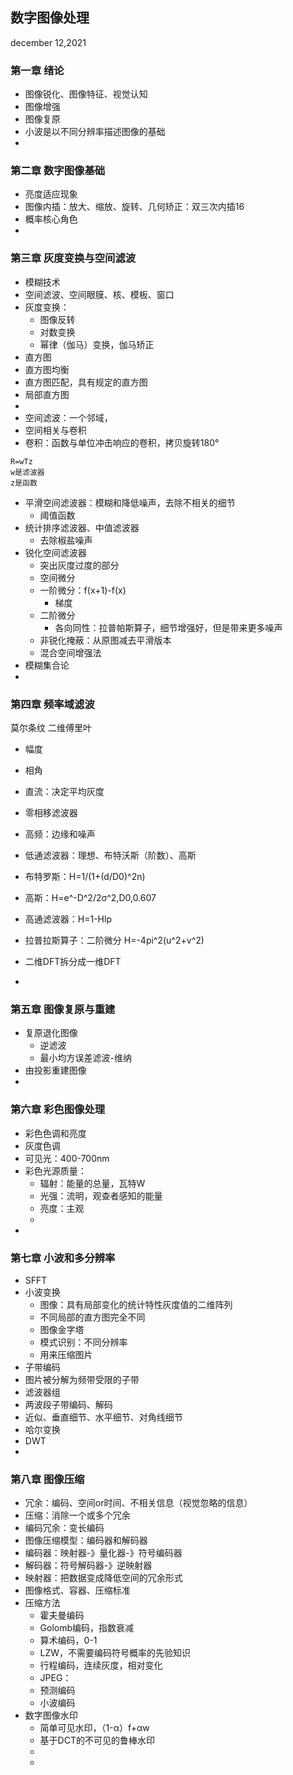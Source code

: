 ## 数字图像处理  
december 12,2021  

### 第一章 绪论 
- 图像锐化、图像特征、视觉认知  
- 图像增强  
- 图像复原  
- 小波是以不同分辨率描述图像的基础  
- 
### 第二章 数字图像基础 
- 亮度适应现象  
- 图像内插：放大、缩放、旋转、几何矫正：双三次内插16  
- 概率核心角色  
- 

### 第三章 灰度变换与空间滤波  
- 模糊技术  
- 空间滤波、空间眼膜、核、模板、窗口  
- 灰度变换：  
  - 图像反转  
  - 对数变换  
  - 幂律（伽马）变换，伽马矫正  
- 直方图  
- 直方图均衡  
- 直方图匹配，具有规定的直方图  
- 局部直方图  
- 
- 空间滤波：一个邻域，  
- 空间相关与卷积  
- 卷积：函数与单位冲击响应的卷积，拷贝旋转180°  
```
R=wTz  
w是滤波器  
z是函数  
```
- 平滑空间滤波器：模糊和降低噪声，去除不相关的细节  
  - 阈值函数  
- 统计排序滤波器、中值滤波器  
  - 去除椒盐噪声  
- 锐化空间滤波器  
  - 突出灰度过度的部分  
  - 空间微分  
  - 一阶微分：f(x+1)-f(x)  
    - 梯度  
  - 二阶微分  
    - 各向同性：拉普帕斯算子，细节增强好，但是带来更多噪声    
  - 非锐化掩蔽：从原图减去平滑版本  
  - 混合空间增强法  
- 模糊集合论  
- 

### 第四章 频率域滤波 
莫尔条纹
二维傅里叶  
- 幅度  
- 相角  
- 直流：决定平均灰度  
- 零相移滤波器  
- 高频：边缘和噪声  
- 低通滤波器：理想、布特沃斯（阶数）、高斯  
- 布特罗斯：H=1/(1+(d/D0)^2n)  
- 高斯：H=e^-D^2/2σ^2,D0,0.607

- 高通滤波器：H=1-Hlp  
- 拉普拉斯算子：二阶微分 H=-4pi^2(u^2+v^2)  
- 二维DFT拆分成一维DFT  
-   
### 第五章 图像复原与重建  
- 复原退化图像  
  - 逆滤波  
  - 最小均方误差滤波-维纳  
- 由投影重建图像  
- 
### 第六章 彩色图像处理  
- 彩色色调和亮度  
- 灰度色调  
- 可见光：400-700nm
- 彩色光源质量：
  - 辐射：能量的总量，瓦特W
  - 光强：流明，观查者感知的能量
  - 亮度：主观  
  -   
- 
### 第七章 小波和多分辨率  
- SFFT 
- 小波变换  
  - 图像：具有局部变化的统计特性灰度值的二维阵列  
  - 不同局部的直方图完全不同  
  - 图像金字塔  
  - 模式识别：不同分辨率  
  - 用来压缩图片  
- 子带编码  
- 图片被分解为频带受限的子带  
- 滤波器组  
- 两波段子带编码、解码  
- 近似、垂直细节、水平细节、对角线细节  
- 哈尔变换  
- DWT  
- 
### 第八章 图像压缩  
- 冗余：编码、空间or时间、不相关信息（视觉忽略的信息）  
- 压缩：消除一个或多个冗余  
- 编码冗余：变长编码  
- 图像压缩模型：编码器和解码器  
- 编码器：映射器-》量化器-》符号编码器  
- 解码器：符号解码器-》逆映射器  
- 映射器：把数据变成降低空间的冗余形式
- 图像格式、容器、压缩标准  
- 压缩方法  
  - 霍夫曼编码  
  - Golomb编码，指数衰减  
  - 算术编码，0-1  
  - LZW，不需要编码符号概率的先验知识  
  - 行程编码，连续灰度，相对变化  
  - JPEG：  
  - 预测编码  
  - 小波编码  
- 数字图像水印   
  - 简单可见水印，（1-α）f+αw  
  - 基于DCT的不可见的鲁棒水印  
  -  
  - 
